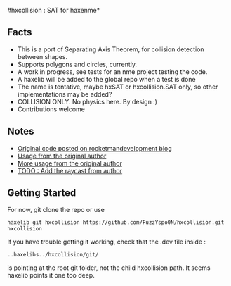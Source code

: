 #hxcollision : SAT for haxenme*

## Facts

- This is a port of Separating Axis Theorem, for collision detection between shapes.
- Supports polygons and circles, currently.
- A work in progress, see tests for an nme project testing the code.
- A haxelib will be added to the global repo when a test is done
- The name is tentative, maybe hxSAT or hxcollision.SAT only, so other implementations may be added?
- COLLISION ONLY. No physics here. By design :)
- Contributions welcome

## Notes

- [Original code posted on rocketmandevelopment blog](http://rocketmandevelopment.com/2010/05/19/separation-of-axis-theorem-for-collision-detection/)
- [Usage from the original author](http://rocketmandevelopment.com/2010/11/22/using-sat/)
- [More usage from the original author](http://rocketmandevelopment.com/2010/11/28/detecting-collisions-with-sat/)
- [TODO : Add the raycast from author](http://rocketmandevelopment.com/2011/02/15/using-ray-casting-with-shapes/)


## Getting Started

For now, git clone the repo or use 

`haxelib git hxcollision https://github.com/FuzzYspo0N/hxcollision.git hxcollision`

If you have trouble getting it working, check that the .dev file inside :

`..haxelibs../hxcollision/git/` 

is pointing at the root git folder, not the child hxcollision path. It seems haxelib points it one too deep.

